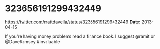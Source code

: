 # 323656191299432449
https://twitter.com/mattdavella/status/323656191299432449
**Date:** 2013-04-15

If you're having money problems read a finance book. I suggest @ramit or @DaveRamsey #invaluable
